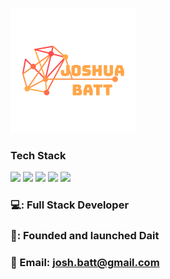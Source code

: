
![Header](https://github.com/Josh-Batt/Josh-Batt/blob/main/Logo3.png "Header")

<!--
**Josh-Batt/Josh-Batt** is a ✨ _special_ ✨ repository because its `README.md` (this file) appears on your GitHub profile.

Here are some ideas to get you started:

- 🔭 I’m currently working on ...
- 🌱 I’m currently learning ...
- 👯 I’m looking to collaborate on ...
- 🤔 I’m looking for help with ...
- 💬 Ask me about ...
- 📫 How to reach me: ...
- 😄 Pronouns: ...
- ⚡ Fun fact: ...
-->

### Tech Stack

![](https://img.shields.io/badge/Language-Python-informational?style=flat&logo=<LOGO_NAME>&logoColor=white&color=2bbc8a)     ![](https://img.shields.io/badge/Library-Pandas-informational?style=flat&logo=<LOGO_NAME>&logoColor=white&color=blue)     ![](https://img.shields.io/badge/Library-Numpy-informational?style=flat&logo=<LOGO_NAME>&logoColor=white&color=blue)     ![](https://img.shields.io/badge/Library-Scikit-informational?style=flat&logo=<LOGO_NAME>&logoColor=white&color=blue)     ![](https://img.shields.io/badge/Editor-VSCode-informational?style=flat&logo=<LOGO_NAME>&logoColor=white&color=orange)

### 💻: Full Stack Developer

### 🚀: Founded and launched Dait

### :email: Email: josh.batt@gmail.com
